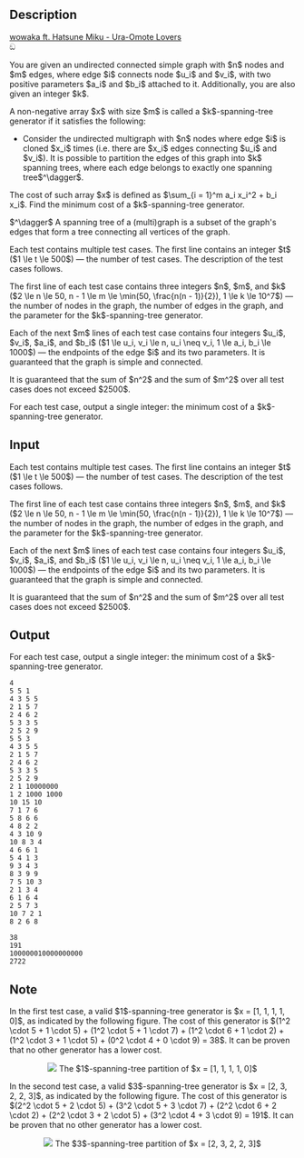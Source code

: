 ## Description

<div><div class="epigraph"><div class="epigraph-text"><a href="https://youtu.be/b_cuMcDWwsI"><span class="tex-font-style-it">wowaka ft. Hatsune Miku - Ura-Omote Lovers</span></a></div><div class="epigraph-source">ඞ</div></div><p>You are given an undirected connected simple graph with $n$ nodes and $m$ edges, where edge $i$ connects node $u_i$ and $v_i$, with two positive parameters $a_i$ and $b_i$ attached to it. Additionally, you are also given an integer $k$.</p><p>A non-negative array $x$ with size $m$ is called a <span class="tex-font-style-it">$k$-spanning-tree generator</span> if it satisfies the following: </p><ul> <li> Consider the undirected multigraph with $n$ nodes where edge $i$ is cloned $x_i$ times (i.e. there are $x_i$ edges connecting $u_i$ and $v_i$). It is possible to partition the edges of this graph into $k$ spanning trees, where each edge belongs to exactly one spanning tree$^\dagger$. </li></ul><p>The cost of such array $x$ is defined as $\sum_{i = 1}^m a_i x_i^2 + b_i x_i$. Find the minimum cost of a $k$-spanning-tree generator.</p><p>$^\dagger$ A spanning tree of a (multi)graph is a subset of the graph's edges that form a tree connecting all vertices of the graph.</p></div><div class="input-specification"><p>Each test contains multiple test cases. The first line contains an integer $t$ ($1 \le t \le 500$)&nbsp;— the number of test cases. The description of the test cases follows.</p><p>The first line of each test case contains three integers $n$, $m$, and $k$ ($2 \le n \le 50, n - 1 \le m \le \min(50, \frac{n(n - 1)}{2}), 1 \le k \le 10^7$)&nbsp;— the number of nodes in the graph, the number of edges in the graph, and the parameter for the $k$-spanning-tree generator.</p><p>Each of the next $m$ lines of each test case contains four integers $u_i$, $v_i$, $a_i$, and $b_i$ ($1 \le u_i, v_i \le n, u_i \neq v_i, 1 \le a_i, b_i \le 1000$)&nbsp;— the endpoints of the edge $i$ and its two parameters. It is guaranteed that the graph is simple and connected.</p><p>It is guaranteed that the sum of $n^2$ and the sum of $m^2$ over all test cases does not exceed $2500$.</p></div><div class="output-specification"><p>For each test case, output a single integer: the minimum cost of a $k$-spanning-tree generator.</p></div>

## Input

<p>Each test contains multiple test cases. The first line contains an integer $t$ ($1 \le t \le 500$)&nbsp;— the number of test cases. The description of the test cases follows.</p><p>The first line of each test case contains three integers $n$, $m$, and $k$ ($2 \le n \le 50, n - 1 \le m \le \min(50, \frac{n(n - 1)}{2}), 1 \le k \le 10^7$)&nbsp;— the number of nodes in the graph, the number of edges in the graph, and the parameter for the $k$-spanning-tree generator.</p><p>Each of the next $m$ lines of each test case contains four integers $u_i$, $v_i$, $a_i$, and $b_i$ ($1 \le u_i, v_i \le n, u_i \neq v_i, 1 \le a_i, b_i \le 1000$)&nbsp;— the endpoints of the edge $i$ and its two parameters. It is guaranteed that the graph is simple and connected.</p><p>It is guaranteed that the sum of $n^2$ and the sum of $m^2$ over all test cases does not exceed $2500$.</p>

## Output

<p>For each test case, output a single integer: the minimum cost of a $k$-spanning-tree generator.</p>





```input1|2,3,4,5,6,7,14,15
4
5 5 1
4 3 5 5
2 1 5 7
2 4 6 2
5 3 3 5
2 5 2 9
5 5 3
4 3 5 5
2 1 5 7
2 4 6 2
5 3 3 5
2 5 2 9
2 1 10000000
1 2 1000 1000
10 15 10
7 1 7 6
5 8 6 6
4 8 2 2
4 3 10 9
10 8 3 4
4 6 6 1
5 4 1 3
9 3 4 3
8 3 9 9
7 5 10 3
2 1 3 4
6 1 6 4
2 5 7 3
10 7 2 1
8 2 6 8
```




```output1
38
191
100000010000000000
2722
```



## Note

<p>In the first test case, a valid $1$-spanning-tree generator is $x = [1, 1, 1, 1, 0]$, as indicated by the following figure. The cost of this generator is $(1^2 \cdot 5 + 1 \cdot 5) + (1^2 \cdot 5 + 1 \cdot 7) + (1^2 \cdot 6 + 1 \cdot 2) + (1^2 \cdot 3 + 1 \cdot 5) + (0^2 \cdot 4 + 0 \cdot 9) = 38$. It can be proven that no other generator has a lower cost.</p><center> <img class="tex-graphics" src="./34552/file/vFcRsaos.png" style="max-width: 100.0%;max-height: 100.0%;">   <span class="tex-font-size-small">The $1$-spanning-tree partition of $x = [1, 1, 1, 1, 0]$</span> </center><p>In the second test case, a valid $3$-spanning-tree generator is $x = [2, 3, 2, 2, 3]$, as indicated by the following figure. The cost of this generator is $(2^2 \cdot 5 + 2 \cdot 5) + (3^2 \cdot 5 + 3 \cdot 7) + (2^2 \cdot 6 + 2 \cdot 2) + (2^2 \cdot 3 + 2 \cdot 5) + (3^2 \cdot 4 + 3 \cdot 9) = 191$. It can be proven that no other generator has a lower cost.</p><center> <img class="tex-graphics" src="./34552/file/hugynKMu.png" style="max-width: 100.0%;max-height: 100.0%;">   <span class="tex-font-size-small">The $3$-spanning-tree partition of $x = [2, 3, 2, 2, 3]$</span> </center>

